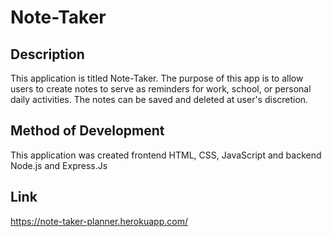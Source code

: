 # Note-Taker

## Description

This application is titled Note-Taker. The purpose of this app is to allow users to create notes to serve as reminders for work, school, or personal daily activities. The notes can be saved and deleted at user's discretion.

## Method of Development

This application was created frontend HTML, CSS, JavaScript and backend Node.js and Express.Js

## Link

https://note-taker-planner.herokuapp.com/
